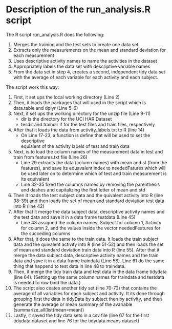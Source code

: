 # Description of the run_analysis.R script
The R script run_analysis.R does the following:
1) Merges the training and the test sets to create one data set.
2) Extracts only the measurements on the mean and standard deviation for each measurement
3) Uses descriptive activity names to name the activities in the dataset
4) Appropriately labels the data set with descriptive variable names
5) From the data set in step 4, creates a second, independent tidy data set with the average of each variable for each activity and each subject.

The script work this way:
1) First, it set ups the local working directory (Line 2)
2) Then, it loads the packages that will used in the script which is data.table and dplyr (Line 5-6)
3) Next, it set ups the working directory for the unzip file (Line 9-11) 
    - dir is the directory for the UCI HAR Dataset
    - tesdir and traindir if for the test files and train files, respectively
4) After that it loads the data from activity_labels.txt to R (line 14) 
    - On Line 17-23, a function is define that will be used to set the descriptive      
      equialent of the activity labels of test and train data
6) Next, is to load the column names of the measurement data in test and train from features.txt file (Line 26)
     - Line 29 extracts the data (column names) with mean and st (from the features), and save its equavalent index to neededFatures which will be used later on to determine        which of test and train measurement is its equivalent
     - Line 32-35 fixed the columns names by removing the parenthesis and dashes and capitalizing the first letter of mean and std
9) Then it loads the test subject data and the quivalent activity into R (line 38-39) and then loads the set of mean and standard deviation test data into R (line 42)
11) After that it merge the data subject data, descriptive activity names and the test data and save it in a data frame testdata (Line 45)
     - Line 48 assigned the column names, Subject for column 1, Activity for column 2, and the values inside the vector neededFeatures for the succeding columns
12) After that, it does the same to the train data. It loads the train subject data and the quivalent activity into R (line 51-52) and then loads the set of mean and standard deviation train data into R (line 55). After that it merge the data subject data, descriptive activity names and the train data and save it in a data frame traindata (Line 58). Line 61 do the same thing that happend to test data in line 48 to traindata.
13) Then, it merge the tidy train data and test data in the data frame tidydata (line 64). (Setting up the same column names for traindata and testdata is needed to row bind the data.)
14) The script also ceates another tidy set (line 70-73) that contains the average of all variables for each subject and activity. It its done through grouping first the data in tidyData by subject then by activity, and then generate the average or mean summary of the avariable (summarize_all(list(mean=mean))
15) Lastly, it saved the tidy data sets in a csv file (line 67 for the first tidydata dataset and line 76 for the tidydata.means dataset)